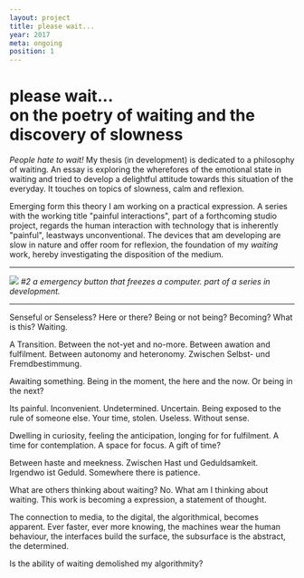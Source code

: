 ```yaml
---
layout: project
title: please wait...
year: 2017
meta: ongoing
position: 1
---
```


# please wait... <br/>on the poetry of waiting and the discovery of slowness

*People hate to wait!* My thesis (in development) is dedicated to a philosophy of waiting. An essay is exploring the wherefores of the emotional state in waiting and tried to develop a delightful attitude towards this situation of the everyday. It touches on topics of slowness, calm and reflexion.

Emerging form this theory I am working on a practical expression. A series with the working title "painful interactions", part of a forthcoming studio project, regards the human interaction with technology that is inherently "painful", leastways unconventional. The devices that am developing are slow in nature and offer room for reflexion, the foundation of my *waiting* work, hereby investigating the disposition of the medium.

---

![](/waiting-button-2.jpg)
*#2 a emergency button that freezes a computer. part of a series in development.*

---

Senseful or Senseless? Here or there? Being or not being? Becoming?
What is this? Waiting.

A Transition. Between the not-yet and no-more. Between awation and fulfilment. Between autonomy and heteronomy. Zwischen Selbst- und Fremdbestimmung.

Awaiting something. Being in the moment, the here and the now. Or being in the next?

Its painful. Inconvenient. Undetermined. Uncertain. Being exposed to the rule of someone else. Your time, stolen. Useless. Without sense.

Dwelling in curiosity, feeling the anticipation, longing for for fulfilment. A time for contemplation. A space for focus. A gift of time?

Between haste and meekness. Zwischen Hast und Geduldsamkeit. Irgendwo ist Geduld. Somewhere there is patience.

What are others thinking about waiting? No. What am I thinking about waiting. This work is becoming a expression, a statement of thought.

The connection to media, to the digital, the algorithmical, becomes apparent. Ever faster, ever more knowing, the machines wear the human behaviour, the interfaces build the surface, the subsurface is the abstract, the determined.

Is the ability of waiting demolished my algorithmity?
